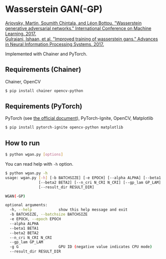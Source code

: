 # Wasserstein GAN(-GP)
[Arjovsky, Martin, Soumith Chintala, and Léon Bottou. "Wasserstein generative adversarial networks." International Conference on Machine Learning. 2017.](http://proceedings.mlr.press/v70/arjovsky17a.html)  
[Gulrajani, Ishaan, et al. "Improved training of wasserstein gans." Advances in Neural Information Processing Systems. 2017.](http://papers.nips.cc/paper/7159-improved-training-of-wasserstein-gans)
 
Implemented with Chainer and PyTorch.

## Requirements (Chainer)
Chainer, OpenCV

```bash
$ pip install chainer opencv-python
```

## Requirements (PyTorch)
PyTorch (see [the official document](https://pytorch.org/get-started/locally/)), PyTorch-Ignite, OpenCV, Matplotlib

```bash
$ pip install pytorch-ignite opencv-python matplotlib
```

## How to run
```bash
$ python wgan.py [options]
```

You can read help with `-h` option.

```bash
$ python wgan.py -h
usage: wgan.py [-h] [-b BATCHSIZE] [-e EPOCH] [--alpha ALPHA] [--beta1 BETA1]
               [--beta2 BETA2] [--n_cri N_CRI N_CRI] [--gp_lam GP_LAM] [-g G]
               [--result_dir RESULT_DIR]

WGAN(-GP)

optional arguments:
  -h, --help            show this help message and exit
  -b BATCHSIZE, --batchsize BATCHSIZE
  -e EPOCH, --epoch EPOCH
  --alpha ALPHA
  --beta1 BETA1
  --beta2 BETA2
  --n_cri N_CRI N_CRI
  --gp_lam GP_LAM
  -g G                  GPU ID (negative value indicates CPU mode)
  --result_dir RESULT_DIR
```
